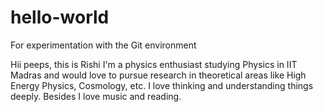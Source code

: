 # hello-world
For experimentation with the Git environment

Hii peeps, this is Rishi
I'm a physics enthusiast studying Physics in IIT Madras and would love to pursue research in theoretical areas like High Energy Physics, Cosmology, etc.
I love thinking and understanding things deeply.
Besides I love music and reading.

